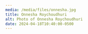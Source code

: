 ```yaml
---
media: /media/files/onnesha.jpg
title: Onnesha Roychoudhuri
alt: Photo of Onnesha Roychoudhuri
date: 2024-04-18T10:40:00-0500
---
```


